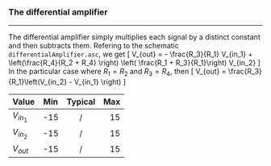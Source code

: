 ### The differential amplifier
---
The differential amplifier simply multiplies each signal by a distinct constant and then subtracts them. Refering to the schematic `differentialAmplifier.asc`, we get 
\[
 V_{out} = - \frac{R_3}{R_1} V_{in_1} + \left(\frac{R_4}{R_2 + R_4} \right) \left( \frac{R_1 + R_3}{R_1}\right) V_{in_2}
\]
In the particular case where $R_1 = R_2$ and $R_3 = R_4$, then
\[
V_{out} = \frac{R_3}{R_1}\left(V_{in_2} - V_{in_1} \right)
\]


| Value     | Min      | Typical  | Max | 
| --------- |:--------:|:--------:|----:|
| $V_{in_1}$| -15      |     /    |15   |
| $V_{in_2}$| -15      |     /    |15   |
| $V_{out}$ | -15      |     /    |15   |

